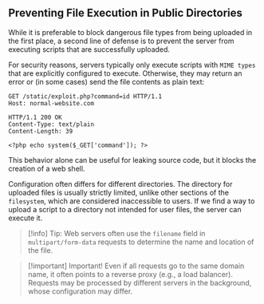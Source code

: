 ## Preventing File Execution in Public Directories

While it is preferable to block dangerous file types from being uploaded in the first place, a second line of defense is to prevent the server from executing scripts that are successfully uploaded.

For security reasons, servers typically only execute scripts with `MIME types` that are explicitly configured to execute. Otherwise, they may return an error or (in some cases) send the file contents as plain text:

```Request
GET /static/exploit.php?command=id HTTP/1.1
Host: normal-website.com
```

```Response
HTTP/1.1 200 OK
Content-Type: text/plain
Content-Length: 39

<?php echo system($_GET['command']); ?>
```

This behavior alone can be useful for leaking source code, but it blocks the creation of a web shell.

Configuration often differs for different directories. The directory for uploaded files is usually strictly limited, unlike other sections of the `filesystem`, which are considered inaccessible to users. If we find a way to upload a script to a directory not intended for user files, the server can execute it.

>[!info] Tip:
Web servers often use the `filename` field in `multipart/form-data` requests to determine the name and location of the file.

>[!important] Important!
>Even if all requests go to the same domain name, it often points to a reverse proxy (e.g., a load balancer). Requests may be processed by different servers in the background, whose configuration may differ.